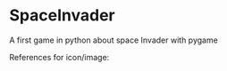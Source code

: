 # SpaceInvader
A first game in python about space Invader with pygame 


References for icon/image:
